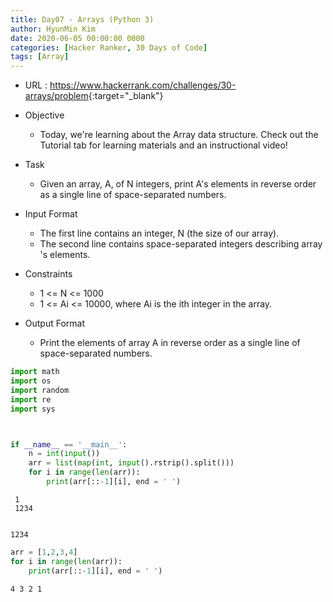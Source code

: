 ```yaml
---
title: Day07 - Arrays (Python 3)
author: HyunMin Kim
date: 2020-06-05 00:00:00 0000
categories: [Hacker Ranker, 30 Days of Code]
tags: [Array]
---
```


- URL : <https://www.hackerrank.com/challenges/30-arrays/problem>{:target="_blank"}

- Objective
    - Today, we're learning about the Array data structure. Check out the Tutorial tab for learning materials and an instructional video!

- Task
    - Given an array, A, of N  integers, print A's elements in reverse order as a single line of space-separated numbers.

- Input Format

    - The first line contains an integer, N (the size of our array).
    - The second line contains  space-separated integers describing array 's elements.

- Constraints
    - 1 <= N <= 1000
    - 1 <= Ai <= 10000, where Ai is the ith integer in the array.
- Output Format

    - Print the elements of array A in reverse order as a single line of space-separated numbers.


```python
import math
import os
import random
import re
import sys



if __name__ == '__main__':
    n = int(input())
    arr = list(map(int, input().rstrip().split()))
    for i in range(len(arr)):
        print(arr[::-1][i], end = ' ')
```

     1
     1234


    1234 


```python
arr = [1,2,3,4]
for i in range(len(arr)):
    print(arr[::-1][i], end = ' ')
```

    4 3 2 1 
